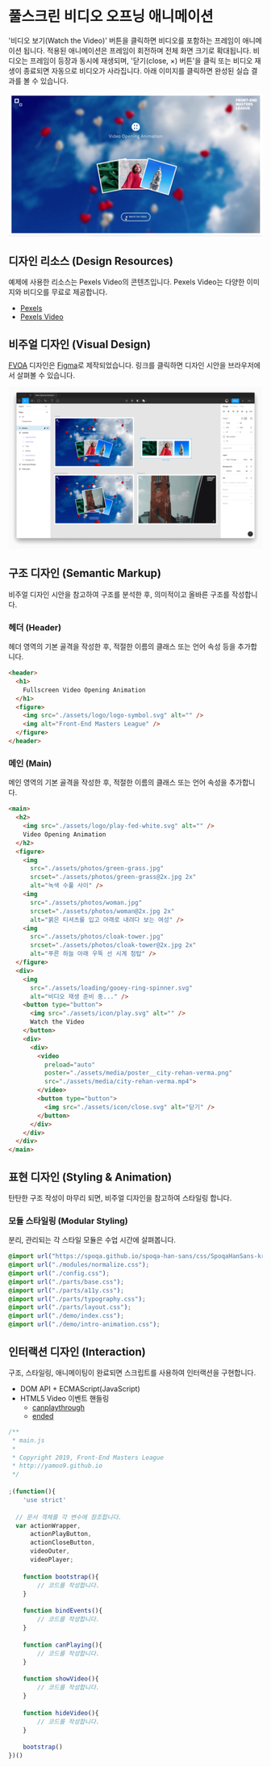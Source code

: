 # 풀스크린 비디오 오프닝 애니메이션

'비디오 보기(Watch the Video)' 버튼을 클릭하면 비디오를 포함하는 프레임이 애니메이션 됩니다.
적용된 애니메이션은 프레임이 회전하며 전체 화면 크기로 확대됩니다. 비디오는 프레임이 등장과 동시에 재생되며,
'닫기(close, ×) 버튼'을 클릭 또는 비디오 재생이 종료되면 자동으로 비디오가 사라집니다. 
아래 이미지를 클릭하면 완성된 실습 결과를 볼 수 있습니다.

[![Fullscreen Video Opening Animation](./assets/__design__/VOA-poster.png)](https://www.youtube.com/watch?v=FOsh3ZZU0Lo)

## 디자인 리소스 (Design Resources)

예제에 사용한 리소스는 Pexels Video의 콘텐츠입니다. 
Pexels Video는 다양한 이미지와 비디오를 무료로 제공합니다.

- [Pexels](https://www.pexels.com, 'Photo')
- [Pexels Video](https://www.pexels.com/videos, 'Video')

## 비주얼 디자인 (Visual Design)

[<abbr title="Fullscreen Video Opening Animation">FVOA</abbr>](https://www.figma.com/file/qFisa7X0NevFLZ3RHi42yz/Video-Opening-Animation?node-id=0%3A1) 디자인은 [Figma](https://figma.com)로 제작되었습니다. 링크를 클릭하면 디자인 시안을 브라우저에서 살펴볼 수 있습니다.

[![](./assets/__design__/figma-interface.png)](https://www.figma.com/file/qFisa7X0NevFLZ3RHi42yz/Video-Opening-Animation?node-id=0%3A1)

## 구조 디자인 (Semantic Markup)

비주얼 디자인 시안을 참고하여 구조를 분석한 후, 의미적이고 올바른 구조를 작성합니다.

### 헤더 (Header)

헤더 영역의 기본 골격을 작성한 후, 적절한 이름의 클래스 또는 언어 속성 등을 추가합니다.

```html
<header>
  <h1>
    Fullscreen Video Opening Animation
  </h1>
  <figure>
    <img src="./assets/logo/logo-symbol.svg" alt="" />
    <img alt="Front-End Masters League" />
  </figure>
</header>
```

<!-- ```html
<header>
  <h1 lang="en" class="a11y-hidden a11y-hidden--focusedVisible" tabindex="0">
    Fullscreen Video Opening Animation
  </h1>
  <figure role="group" lang="en">
    <img class="logo__symbol" src="./assets/logo/logo-symbol.svg" alt="" />
    <img class="logo" src="./assets/logo/logo.svg" alt="Front-End Masters League" />
  </figure>
</header>
``` -->

### 메인 (Main)

메인 영역의 기본 골격을 작성한 후, 적절한 이름의 클래스 또는 언어 속성을 추가합니다.

```html
<main>
  <h2>
    <img src="./assets/logo/play-fed-white.svg" alt="" />
    Video Opening Animation
  </h2>
  <figure>
    <img
      src="./assets/photos/green-grass.jpg"
      srcset="./assets/photos/green-grass@2x.jpg 2x"
      alt="녹색 수풀 사이" />
    <img
      src="./assets/photos/woman.jpg"
      srcset="./assets/photos/woman@2x.jpg 2x"
      alt="붉은 티셔츠를 입고 아래로 내려다 보는 여성" />
    <img
      src="./assets/photos/cloak-tower.jpg"
      srcset="./assets/photos/cloak-tower@2x.jpg 2x"
      alt="푸른 하늘 아래 우뚝 선 시계 첨탑" />
  </figure>
  <div>
    <img 
      src="./assets/loading/gooey-ring-spinner.svg" 
      alt="비디오 재생 준비 중..." />
    <button type="button">
      <img src="./assets/icon/play.svg" alt="" />
      Watch the Video
    </button>
    <div>
      <div>
        <video
          preload="auto"
          poster="./assets/media/poster__city-rehan-verma.png"
          src="./assets/media/city-rehan-verma.mp4">
        </video>
        <button type="button">
          <img src="./assets/icon/close.svg" alt="닫기" />
        </button>
      </div>
    </div>
  </div>
</main>
```

<!-- ```html
<main class="container--demo">
  <h2 class="main__title" lang="en">
    <img src="./assets/logo/play-fed-white.svg" alt="" />
    Video Opening Animation
  </h2>
  <figure role="group" class="photos">
    <img
      class="photo__frame"
      src="./assets/photos/green-grass.jpg"
      srcset="./assets/photos/green-grass@2x.jpg 2x"
      alt="녹색 수풀 사이" />
    <img
      class="photo__frame"
      src="./assets/photos/woman.jpg"
      srcset="./assets/photos/woman@2x.jpg 2x"
      alt="붉은 티셔츠를 입고 아래로 내려다 보는 여성" />
    <img
      class="photo__frame"
      src="./assets/photos/cloak-tower.jpg"
      srcset="./assets/photos/cloak-tower@2x.jpg 2x"
      alt="푸른 하늘 아래 우뚝 선 시계 첨탑" />
  </figure>
  <div class="action__wrapper">
    <img class="action--loading" src="./assets/loading/gooey-ring-spinner.svg" alt="비디오 재생 준비 중..." />
    <button type="button" class="action--play" lang="en">
      <img src="./assets/icon/play.svg" alt="" />
      Watch the Video
    </button>
    <div class="video__outer">
      <div class="video__inner">
        <video
          class="video"
          preload="auto"
          poster="./assets/media/poster__city-rehan-verma.png"
          src="./assets/media/city-rehan-verma.mp4">
        </video>
        <button type="button" class="action--close">
          <img src="./assets/icon/close.svg" alt="닫기" />
        </button>
      </div>
    </div>
  </div>
</main>
``` -->

## 표현 디자인 (Styling & Animation)

탄탄한 구조 작성이 마무리 되면, 비주얼 디자인을 참고하여 스타일링 합니다.

### 모듈 스타일링 (Modular Styling)

분리, 관리되는 각 스타일 모듈은 수업 시간에 살펴봅니다.

```css
@import url("https://spoqa.github.io/spoqa-han-sans/css/SpoqaHanSans-kr.css");
@import url("./modules/normalize.css");
@import url("./config.css");
@import url("./parts/base.css");
@import url("./parts/a11y.css");
@import url("./parts/typography.css");
@import url("./parts/layout.css");
@import url("./demo/index.css");
@import url("./demo/intro-animation.css");
```

## 인터랙션 디자인 (Interaction)

구조, 스타일링, 애니메이팅이 완료되면 스크립트를 사용하여 인터랙션을 구현합니다.

- DOM API + ECMAScript(JavaScript) 
- HTML5 Video 이벤트 핸들링
  - [canplaythrough](https://developer.mozilla.org/ko/docs/Web/API/HTMLMediaElement/canplaythrough_event)
  - [ended](https://developer.mozilla.org/en-US/docs/Web/API/HTMLMediaElement/ended_event)

```js
/**
 * main.js
 *  
 * Copyright 2019, Front-End Masters League
 * http://yamoo9.github.io
 */

;(function(){
	'use strict'

  // 문서 객체를 각 변수에 참조합니다.
  var actionWrapper, 
      actionPlayButton, 
      actionCloseButton, 
      videoOuter, 
      videoPlayer;

	function bootstrap(){
		// 코드를 작성합니다.
	}

	function bindEvents(){
		// 코드를 작성합니다.
	}

	function canPlaying(){
		// 코드를 작성합니다.
	}

	function showVideo(){
		// 코드를 작성합니다.
	}

	function hideVideo(){
		// 코드를 작성합니다.
	}

	bootstrap()
})()
```

<!-- ```js
/**
 * main.js
 *
 * Licensed under the MIT license.
 * http://www.opensource.org/licenses/mit-license.php
 * 
 * Copyright 2019, Front-End Masters League
 * http://yamoo9.github.io
 */

;(function(){
	'use strict'

	var actionWrapper = document.querySelector('.action__wrapper')
	var actionPlayButton = document.querySelector('.action--play')
	var actionCloseButton = document.querySelector('.action--close')
	var videoOuter = document.querySelector('.video__outer')
	var videoPlayer = videoOuter.querySelector('.video')

	function bootstrap(){
		bindEvents()
	}

	function bindEvents(){
		actionPlayButton.addEventListener('click', showVideo)
		actionCloseButton.addEventListener('click', hideVideo)
		videoPlayer.addEventListener('canplaythrough', canPlaying)
		videoPlayer.addEventListener('ended', hideVideo)
	}

	function canPlaying(){
		actionWrapper.classList.add('video--loaded')
	}

	function showVideo(){
		videoOuter.classList.remove('video--hide')
		videoOuter.classList.add('video--show')
		actionPlayButton.style.zIndex = 10
		videoPlayer.currentTime = 0
		window.setTimeout(function(){
			videoPlayer.play()
		}, 400)
	}

	function hideVideo(){
		videoOuter.classList.remove('video--show')
		videoOuter.classList.add('video--hide')
		actionPlayButton.removeAttribute('style')
		videoPlayer.pause()
	}

	bootstrap()
})()
``` -->